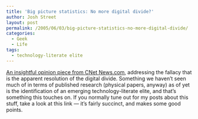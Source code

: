 ```yaml
---
title: 'Big picture statistics: No more digital divide?'
author: Josh Street
layout: post
permalink: /2005/06/03/big-picture-statistics-no-more-digital-divide/
categories:
  - Geek
  - Life
tags:
  - technology-literate elite
---
```

[An insightful opinion piece from CNet News.com][1], addressing the fallacy that is the apparent resolution of the digital divide. Something we haven&#8217;t seen much of in terms of published research (physical papers, anyway) as of yet is the identification of an emerging technology-literate elite, and that&#8217;s something this touches on. If you normally tune out for my posts about this stuff, take a look at this link &#8212; it&#8217;s fairly succinct, and makes some good points.

 [1]: http://news.com.com/No+more+digital+divide...not/2010-1071_3-5730088.html
